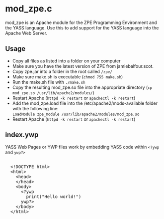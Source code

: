 # mod_zpe.c

mod_zpe is an Apache module for the ZPE Programming Environment and the YASS language. Use this to add support for the YASS language into the Apache Web Server. 

## Usage

<ul>
  <li>
    Copy all files as listed into a folder on your computer
  </li>
  <li>
    Make sure you have the latest version of ZPE from jamiebalfour.scot.
  </li>
  <li>
    Copy zpe.jar into a folder in the root called <code>/zpe/</code>
  </li>
  <li>
    Make sure make.sh is executable (<code>chmod 755 make.sh</code>)
  </li>
  <li>
    Run the make.sh file with <code>./make.sh</code>
  </li>
  <li>
    Copy the resulting mod_zpe.so file into the appropriate directory (<code>cp mod_zpe.so /usr/lib/apache2/modules/</code>)
  </li>
  <li>
    Restart Apache (<code>httpd -k restart</code> or <code>apachectl -k restart</code>)
  </li>
  <li>
    Add the mod_zpe.load file into the /etc/apache2/mods-available folder with the following line:<br>
    <code>LoadModule zpe_module /usr/lib/apache2/modules/mod_zpe.so</code>
  </li>
  <li>
    Restart Apache (<code>httpd -k restart</code> or <code>apachectl -k restart</code>)
  </li>
</ul>

## index.ywp

YASS Web Pages or YWP files work by embedding YASS code within <code>&lt;?ywp</code> and <code>ywp?&gt;</code>

<pre>

  &lt;!DOCTYPE html&gt;
  &lt;html&gt;
    &lt;head&gt;
    &lt;/head&gt;
    &lt;body&gt;
      &lt;?ywp
        print("Hello world!")
      ywp?&gt;
    &lt;/body&gt;    
  &lt;/html&gt;
  
</pre>
